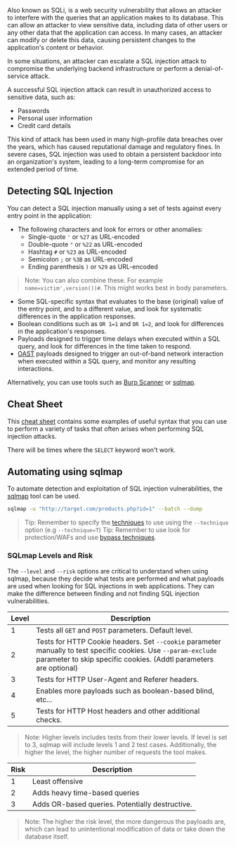 Also known as SQLi, is a web security vulnerability that allows an attacker to interfere with the queries that an application makes to its database. This can allow an attacker to view sensitive data, including data of other users or any other data that the application can access. In many cases, an attacker can modify or delete this data, causing persistent changes to the application's content or behavior.

In some situations, an attacker can escalate a SQL injection attack to compromise the underlying backend infrastructure or perform a denial-of-service attack.

A successful SQL injection attack can result in unauthorized access to sensitive data, such as:
- Passwords
- Personal user information
- Credit card details

This kind of attack has been used in many high-profile data breaches over the years, which has caused reputational damage and regulatory fines. In severe cases, SQL injection was used to obtain a persistent backdoor into an organization's system, leading to a long-term compromise for an extended period of time.
## Detecting SQL Injection
You can detect a SQL injection manually using a set of tests against every entry point in the application:
- The following characters and look for errors or other anomalies:
	- Single-quote `'` or `%27` as URL-encoded
	- Double-quote `"` or `%22` as URL-encoded
	- Hashtag `#` or `%23` as URL-encoded
	- Semicolon `;` or `%3B` as URL-encoded
	- Ending parenthesis `)` or `%29` as URL-encoded
>Note: You can also combine these. For example `name=victim',version())#`. This might works best in body parameters.
- Some SQL-specific syntax that evaluates to the base (original) value of the entry point, and to a different value, and look for systematic differences in the application responses.
- Boolean conditions such as `OR 1=1` and `OR 1=2`, and look for differences in the application's responses.
- Payloads designed to trigger time delays when executed within a SQL query, and look for differences in the time taken to respond.
- [OAST](https://portswigger.net/burp/application-security-testing/oast) payloads designed to trigger an out-of-band network interaction when executed within a SQL query, and monitor any resulting interactions.

Alternatively, you can use tools such as [Burp Scanner](https://portswigger.net/burp/vulnerability-scanner) or [sqlmap](https://github.com/sqlmapproject/sqlmap).
## Cheat Sheet
This [cheat sheet](https://portswigger.net/web-security/sql-injection/cheat-sheet) contains some examples of useful syntax that you can use to perform a variety of tasks that often arises when performing SQL injection attacks.

There will be times where the `SELECT` keyword won't work.
## Automating using sqlmap
To automate detection and exploitation of SQL injection vulnerabilities, the [sqlmap](https://github.com/sqlmapproject/sqlmap) tool can be used.
```bash
sqlmap -u "http://target.com/products.php?id=1" --batch --dump
```
> Tip: Remember to specify the [techniques](https://github.com/sqlmapproject/sqlmap/wiki/Techniques) to use using the `--technique` option (e.g `--technique=T`)
> Tip: Remember to use look for protection/WAFs and use [bypass techniques](obsidian://open?vault=security-notes&file=Offensive%20Security%2FWeb%20Application%20Security%2FProtections%20%26%20WAF%20Bypass%2FSQL%20Injection%20Bypass%2FBypass%20with%20SQLMap).
### SQLmap Levels and Risk
The `--level` and `--risk` options are critical to understand when using sqlmap, because they decide what tests are performed and what payloads are used when looking for SQL injections in web applications. They can make the difference between finding and not finding SQL injection vulnerabilities.

| Level | Description                                                                                                                                                                          |
| ----- | ------------------------------------------------------------------------------------------------------------------------------------------------------------------------------------ |
| 1     | Tests all `GET` and `POST` parameters. Default level.                                                                                                                                |
| 2     | Tests for HTTP Cookie headers. Set `--cookie` parameter manually to test specific cookies. Use `--param-exclude` parameter to skip specific cookies. (Addtl parameters are optional) |
| 3     | Tests for HTTP User-Agent and Referer headers.                                                                                                                                       |
| 4     | Enables more payloads such as boolean-based blind, etc...                                                                                                                            |
| 5     | Tests for HTTP Host headers and other additional checks.                                                                                                                             |
> Note: Higher levels includes tests from their lower levels. If level is set to 3, sqlmap will include levels 1 and 2 test cases. Additionally, the higher the level, the higher number of requests the tool makes.

| Risk | Description                                     |
| ---- | ----------------------------------------------- |
| 1    | Least offensive                                 |
| 2    | Adds heavy time-based queries                   |
| 3    | Adds OR-based queries. Potentially destructive. |
> Note: The higher the risk level, the more dangerous the payloads are, which can lead to unintentional modification of data or take down the database itself.